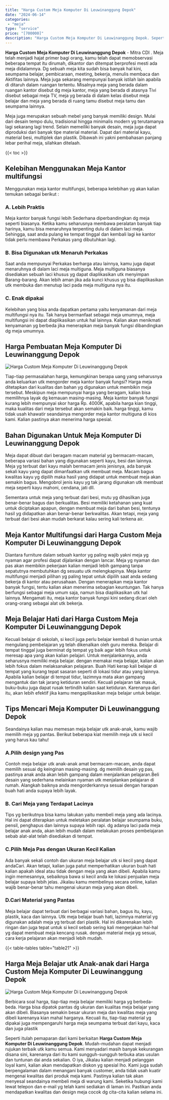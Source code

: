 ```yaml
---
title: "Harga Custom Meja Komputer Di Leuwinanggung Depok"
date: "2024-06-14"
categories:
 - "meja"
type: "service"
price: "[700000]"
description: "Harga Custom Meja Komputer Di Leuwinanggung Depok. Seperti itulah pemaparan dari kami berkaitan **Harga Custom Meja Komputer Di Leuwinanggung Depok**. Mudah-..."
---
```


**Harga Custom Meja Komputer Di Leuwinanggung Depok** - Mitra CDI . Meja telah menjadi hajat primer bagi orang, kamu telah dapat memobservasi beberapa tempat itu dirumah, dikantor dan ditempat berprofesi mesti ada meja didalamnya. Dg sebuah meja kita sudah bisa banyak hal kini, seumpama belajar, pembicaraan, meeting, bekerja, menulis membaca dan Aktifitas lainnya. Meja juga sekarang mempunyai banyak istilah lain apabila di ditaruh dalam ruangan tertentu. Misalnya meja yang berada dalam ruangan kantor disebut dg meja kantor, meja yang berada di atasnya Tivi disebut sebagai meja TV, meja yg berada di dalam kelas disebut meja belajar dan meja yang berada di ruang tamu disebut meja tamu dan seumpama lainnya.

Meja juga merupakan sebuah mebel yang banyak memiliki design. Mulai dari desain tempo dulu, tradisional hingga minimalis modern yg terutamanya lagi sekarang lagi trend. Selain memeiliki banyak desain, meja juga dapat diproduksi dari banyak tipe material material. Dapat dari material kayu, material besi, multiplek dan plastik. Dibawah ini yakni pembahasan panjang lebar perihal meja, silahkan ditelaah.

{{< toc >}}

## Kelebihan Menggunakan Meja Kantor multifungsi

Menggunakan meja kantor multifungsi, beberapa kelebihan yg akan kalian temukan sebagai berikut :

### A. Lebih Praktis

Meja kantor banyak fungsi lebih Sederhana diperbandingkan dg meja seperti biasanya. Ketika kamu seharusnya membawa peralatan banyak tiap harinya, kamu bisa menaruhnya terpenting dulu di dalam laci meja. Sehingga, saat anda pulang ke tempat tinggal dan kembali lagi ke kantor tidak perlu membawa Perkakas yang dibutuhkan lagi.

### B. Bisa Digunakan utk Menaruh Perkakas

Saat anda mempunyai Perkakas berharga atau lainnya, kamu juga dapat menaruhnya di dalam laci meja multiguna. Meja multiguna biasanya disediakan sebuah laci khusus yg dapat diaplikasikan utk menyimpan Barang-barang. Akan lebih aman jika ada kunci khusus yg bisa diaplikasikan utk membuka dan menutup laci pada meja multiguna nya itu.

### C. Enak dipakai

Kelebihan yang bisa anda dapatkan pertama yaitu kenyamanan dari meja multifungsi nya itu. Tak hanya bermanfaat sebagai meja umumnya, meja multifungsi ini dapat diaplikasikan untuk hal lainnya. Kalian akan menikmati kenyamanan yg berbeda jika menerapkan meja banyak fungsi dibandingkan dg meja umumnya.

## Harga Pembuatan Meja Komputer Di Leuwinanggung Depok

![Harga Custom Meja Komputer Di Leuwinanggung Depok](/images/meja/meja-dewasa-009.jpg)

Tiap-tiap permasalahan harga, kemungkinan berapa uang yang seharusnya anda keluarkan utk mengorder meja kantor banyak fungsi? Harga meja ditetapkan dari kualitas dan bahan yg digunakan untuk membikin meja tersebut. Meskipun meja mempunyai harga yang beragam, kalian bisa memilihnya layak dg kemauan masing-masing. Meja kantor banyak fungsi kurang lebih mempunyai skor harga Rp. 4000K, apabila harga kian tinggi, maka kualitas dari meja tersebut akan semakin baik. harga tinggi, kamu tidak usah khawatir seandainya mengorder meja kantor multiguna di kios kami. Kalian pastinya akan menerima harga spesial.

## Bahan Digunakan Untuk Meja Komputer Di Leuwinanggung Depok

Meja dapat dibuat dari beragam macam material yg bermacam-macam, beberapa variasi bahan yang digunakan seperti kayu, besi dan lainnya. Meja yg terbuat dari kayu malah bermacam jenis jenisnya, ada banyak sekali kayu yang dapat dimanfaatkan utk membuat meja. Macam bagus kwalitas kayu yg dipilih maka hasil yang didapat untuk membuat meja akan semakin bagus. Mengobrol jenis kayu yg tak jarang digunakan utk membuat meja seperti kayu mahoni, cendana, jati dll.

Sementara untuk meja yang terbuat dari besi, mutu yg dihasilkan juga benar-benar bagus dan berkualitas. Besi memiliki ketahanan yang kuat untuk diciptakan apapun, dengan membuat meja dari bahan besi, tentunya hasil yg didapatkan akan benar-benar berkwalitas. Akan tetapi, meja yang terbuat dari besi akan mudah berkarat kalau sering kali terkena air.

## Meja Kantor Multifungsi dari Harga Custom Meja Komputer Di Leuwinanggung Depok

Diantara furniture dalam sebuah kantor yg paling wajib yakni meja yg nyaman agar profesi dapat dijalankan dengan lancar. Meja yg nyaman dan pas akan membikin pekerjaan kalian menjadi lebih gampang tanpa sepatutnya membutuhkan dg sesuatu utk melengkapinya. Meja kantor multifungsi menjadi pilihan yg paling tepat untuk dipilih saat anda sedang bekerja di kantor atau perusahaan. Dengan menerapkan meja kantor banyak fungsi, tentu kalian akan menerima sebagian keuntungan. Tak hanya berfungsi sebagai meja umum saja, namun bisa diaplikasikan utk hal lainnya. Mengamati itu, meja kantor banyak fungsi kini sedang dicari oleh orang-orang sebagai alat utk bekerja.

## Meja Belajar Hati dari Harga Custom Meja Komputer Di Leuwinanggung Depok

Kecuali belajar di sekolah, si kecil juga perlu belajar kembali di hunian untuk mengulang pembelajaran yg telah dikenalkan oleh guru mereka. Belajar di tempat tinggal juga berminat dg tempat yg baik agar lebih fokus untuk meresap apa yang akan kalian pelajari. Untuk menjalankannya, anda seharusnya memiliki meja belajar. dengan memakai meja belajar, kalian akan lebih fokus dalam melaksanakan pelajaran. Buah Hati kerap kali belajar di tempat yang kurang tepat sasaran seperti di lokasi tidur atau yang lainnya. Apabila kalian belajar di tempat tidur, lazimnya mata akan gampang mengantuk dan tak jarang ketiduran sendiri. Kecuali pelajaran tak masuk, buku-buku juga dapat rusak tertindih kalian saat ketiduran. Karenanya dari itu, akan lebih efektif jika kamu mengaplikasikan meja belajar untuk belajar.

## Tips Mencari Meja Komputer Di Leuwinanggung Depok

Seandainya kalian mau memesan meja belajar utk anak-anak, kamu wajib memilih meja yg pantas. Berikut beberapa kiat memilih meja utk si kecil yang harus kau tahu!

### A.Pilih design yang Pas

Contoh meja belajar utk anak-anak amat bermacam-macam, anda dapat memilih sesuai dg keinginan masing-masing. dg memilih desain yg pas, pastinya anak anda akan lebih gampang dalam menjalankan pelajaran.Beli desain yang sederhana melainkan nyaman utk menjalankan pelajaran di rumah. Alangkah baiknya anda mengorderkannya sesuai dengan harapan buah hati anda supaya lebih layak.

### B. Cari Meja yang Terdapat Lacinya

Tips yg berikutnya bisa kamu lakukan yaitu membeli meja yang ada lacinya. Hal ini dapat diterapkan untuk meletakan peralatan belajar seumpama buku, pensil, penghapus dan lainnya supaya lebih rapi. dg adanya laci pada meja belajar anak anda, akan lebih mudah dalam melakukan proses pembelajaran sebab alat-alat telah disediakan di tempat.

### C.Pilih Meja Pas dengan Ukuran Kecil Kalian

Ada banyak sekali contoh dan ukuran meja belajar utk si kecil yang dapat andaCari. Akan tetapi, kalian juga patut memperhatikan ukuran buah hati kalian apakah ideal atau tidak dengan meja yang akan dibeli. Apabila kamu ingin memesannya, sebaiknya bawa si kecil anda ke lokasi penjualan meja belajar supaya lebih jelas. Jikalau kamu membelinya secara online, kalian wajib benar-benar tahu mengenai ukuran meja yang akan dibeli.

### D.Cari Material yang Pantas

Meja belajar dapat terbuat dari berbagai variasi bahan, bagus itu, kayu, plastik, kaca dan lainnya. Utk meja belajar buah hati, lazimnya material yg digunakan adalah meja yg terbuat dari plastik. Hal ini dikarenakan lebih ringan dan juga tepat untuk si kecil sebab sering kali mengerjakan hal-hal yg dapat membuat meja kencang rusak. dengan material meja yg sesuai, cara kerja pelajaran akan menjadi lebih mudah.

{{< table-tables table="table21" >}}

## Harga Meja Belajar utk Anak-anak dari Harga Custom Meja Komputer Di Leuwinanggung Depok

![Harga Custom Meja Komputer Di Leuwinanggung Depok](/images/meja/meja-anak-016.jpg)

Berbicara soal harga, tiap-tiap meja belajar memiliki harga yg berbeda-beda. Harga bisa dipatok pantas dg ukuran dan kualitas meja belajar yang akan dibeli. Biasanya semakin besar ukuran meja dan kwalitas meja yang dibeli karenanya kian mahal harganya. Kecuali itu, tiap-tiap material yg dipakai juga mempengaruhi harga meja seumpama terbuat dari kayu, kaca dan juga plastik

Seperti itulah pemaparan dari kami berkaitan **Harga Custom Meja Komputer Di Leuwinanggung Depok**. Mudah-mudahan dapat menjadi rujukan terbaik utk kamu semua. Kami menyadari masih banyak kekurangan disana sini, karenanya dari itu kami sungguh-sungguh terbuka atas usulan dan tuntunan dai anda sekalian. O iya, Jikalau kalian menjadi pelanggan loyal kami, kalian akan mendapatkan diskon yg spesial lho. Kami juga sudah berpengalaman dalam menangani banyak customer, anda tidak usah kuatir mengenai kwalitas dari produk meja kami. Pastinya kalian tak akan menyesal seandainya membeli meja di warung kami. Seketika hubungi kami lewat telepon dan e-mail yg telah kami sediakan di laman ini. Pastikan anda mendapatkan kwalitas dan design meja cocok dg cita-cita kalian selama ini.
